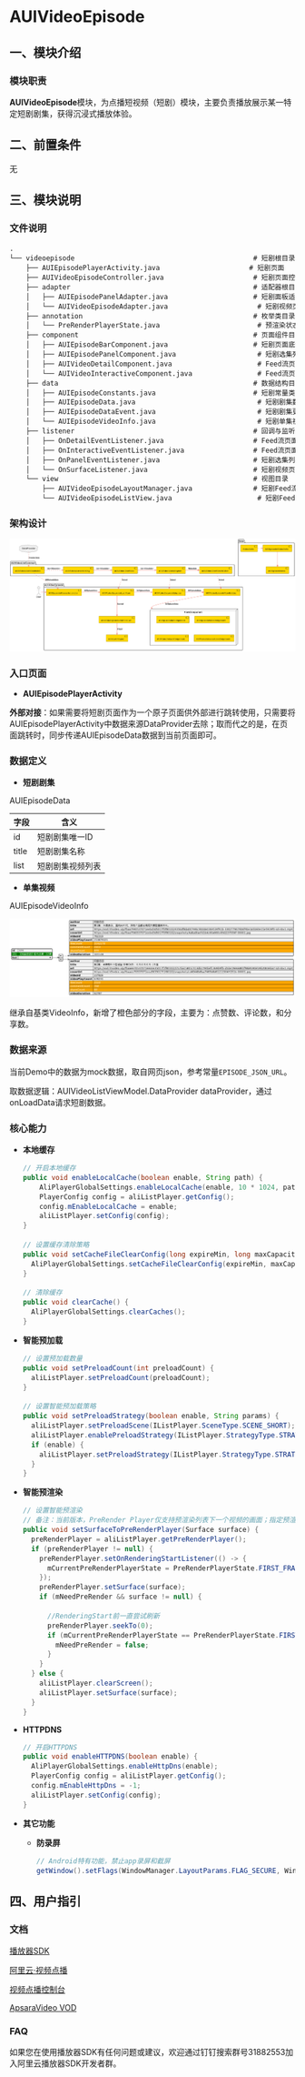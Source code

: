 # **AUIVideoEpisode**

## **一、模块介绍**

### **模块职责**

**AUIVideoEpisode**模块，为点播短视频（短剧）模块，主要负责播放展示某一特定短剧剧集，获得沉浸式播放体验。

## **二、前置条件**

无

## **三、模块说明**

### **文件说明**

```html
.
└── videoepisode                                            # 短剧根目录
    ├── AUIEpisodePlayerActivity.java                      # 短剧页面
    ├── AUIVideoEpisodeController.java                      # 短剧页面控制器
    ├── adapter                                             # 适配器根目录
    │   ├── AUIEpisodePanelAdapter.java                     # 短剧面板适配器
    │   └── AUIVideoEpisodeAdapter.java                      # 短剧视频页面适配器
    ├── annotation                                          # 枚举类目录
    │   └── PreRenderPlayerState.java                        # 预渲染状态枚举
    ├── component                                           # 页面组件目录
    │   ├── AUIEpisodeBarComponent.java                     # 短剧页面底部bar组件
    │   ├── AUIEpisodePanelComponent.java                    # 短剧选集列表组件
    │   ├── AUIVideoDetailComponent.java                     # Feed流页面详情组件（用户名、视频详情）
    │   └── AUIVideoInteractiveComponent.java                # Feed流页面交互组件（点赞、评论、分享）
    ├── data                                                # 数据结构目录
    │   ├── AUIEpisodeConstants.java                        # 短剧常量类
    │   ├── AUIEpisodeData.java                              # 短剧剧集数据结构
    │   ├── AUIEpisodeDataEvent.java                         # 短剧剧集更新事件
    │   └── AUIEpisodeVideoInfo.java                         # 短剧单集视频数据
    ├── listener                                            # 回调与监听目录
    │   ├── OnDetailEventListener.java                      # Feed流页面详情组件回调事件
    │   ├── OnInteractiveEventListener.java                 # Feed流页面交互组件回调事件
    │   ├── OnPanelEventListener.java                       # 短剧选集列表组件回调事件
    │   └── OnSurfaceListener.java                          # 短剧视频页面Surface状态回调事件
    └── view                                                # 视图目录
        ├── AUIVideoEpisodeLayoutManager.java               # 短剧Feed流上下滑页面骨架控制器
        └── AUIVideoEpisodeListView.java                     # 短剧Feed流上下滑页面骨架
```

### **架构设计**

![aui_episode_architecture](./aui_episode_architecture.jpg)

### **入口页面**

* **AUIEpisodePlayerActivity**

**外部对接**：如果需要将短剧页面作为一个原子页面供外部进行跳转使用，只需要将AUIEpisodePlayerActivity中数据来源DataProvider去除；取而代之的是，在页面跳转时，同步传递AUIEpisodeData数据到当前页面即可。

### **数据定义**

* **短剧剧集**

AUIEpisodeData

| 字段  | 含义             |
| ----- | ---------------- |
| id    | 短剧剧集唯一ID   |
| title | 短剧剧集名称     |
| list  | 短剧剧集视频列表 |

* **单集视频**

AUIEpisodeVideoInfo

![aui_episode_json_data](./aui_episode_json_data.jpg)

继承自基类VideoInfo，新增了橙色部分的字段，主要为：点赞数、评论数，和分享数。

### **数据来源**

当前Demo中的数据为mock数据，取自网页json，参考常量`EPISODE_JSON_URL`。

取数据逻辑：AUIVideoListViewModel.DataProvider<AUIEpisodeData> dataProvider，通过onLoadData请求短剧数据。

### **核心能力**

* **本地缓存**

  ```java
  // 开启本地缓存
  public void enableLocalCache(boolean enable, String path) {
      AliPlayerGlobalSettings.enableLocalCache(enable, 10 * 1024, path);
      PlayerConfig config = aliListPlayer.getConfig();
      config.mEnableLocalCache = enable;
      aliListPlayer.setConfig(config);
  }
  
  // 设置缓存清除策略
  public void setCacheFileClearConfig(long expireMin, long maxCapacityMB, long freeStorageMB) {
    AliPlayerGlobalSettings.setCacheFileClearConfig(expireMin, maxCapacityMB, freeStorageMB);
  }
  
  // 清除缓存
  public void clearCache() {
    AliPlayerGlobalSettings.clearCaches();
  }
  ```

* **智能预加载**

  ```java
  // 设置预加载数量
  public void setPreloadCount(int preloadCount) {
    aliListPlayer.setPreloadCount(preloadCount);
  }
  
  // 设置智能预加载策略
  public void setPreloadStrategy(boolean enable, String params) {
    aliListPlayer.setPreloadScene(IListPlayer.SceneType.SCENE_SHORT);
    aliListPlayer.enablePreloadStrategy(IListPlayer.StrategyType.STRATEGY_DYNAMIC_PRELOAD_DURATION, enable);
    if (enable) {
      aliListPlayer.setPreloadStrategy(IListPlayer.StrategyType.STRATEGY_DYNAMIC_PRELOAD_DURATION, params);
    }
  }
  ```

* **智能预渲染**

  ```java
  // 设置智能预渲染
  // 备注：当前版本，PreRender Player仅支持预渲染列表下一个视频的画面；指定预渲染上一个视频的画面，有待后续版本支持。
  public void setSurfaceToPreRenderPlayer(Surface surface) {
    preRenderPlayer = aliListPlayer.getPreRenderPlayer();
    if (preRenderPlayer != null) {
      preRenderPlayer.setOnRenderingStartListener(() -> {
        mCurrentPreRenderPlayerState = PreRenderPlayerState.FIRST_FRAME_RENDERED;
      });
      preRenderPlayer.setSurface(surface);
      if (mNeedPreRender && surface != null) {
  
        //RenderingStart前一直尝试刷新
        preRenderPlayer.seekTo(0);
        if (mCurrentPreRenderPlayerState == PreRenderPlayerState.FIRST_FRAME_RENDERED) {
          mNeedPreRender = false;
        }
      }
    } else {
      aliListPlayer.clearScreen();
      aliListPlayer.setSurface(surface);
    }
  }
  ```

* **HTTPDNS**

  ```java
  // 开启HTTPDNS
  public void enableHTTPDNS(boolean enable) {
    AliPlayerGlobalSettings.enableHttpDns(enable);
    PlayerConfig config = aliListPlayer.getConfig();
    config.mEnableHttpDns = -1;
    aliListPlayer.setConfig(config);
  }
  ```

* **其它功能**

  * **防录屏**

    ```java
    // Android特有功能，禁止app录屏和截屏
    getWindow().setFlags(WindowManager.LayoutParams.FLAG_SECURE, WindowManager.LayoutParams.FLAG_SECURE);
    ```


## 四、用户指引

### **文档**

[播放器SDK](https://help.aliyun.com/zh/vod/developer-reference/apsaravideo-player-sdk/)

[阿里云·视频点播](https://www.aliyun.com/product/vod)

[视频点播控制台](https://vod.console.aliyun.com)

[ApsaraVideo VOD](https://www.alibabacloud.com/zh/product/apsaravideo-for-vod)

### **FAQ**

如果您在使用播放器SDK有任何问题或建议，欢迎通过钉钉搜索群号31882553加入阿里云播放器SDK开发者群。

